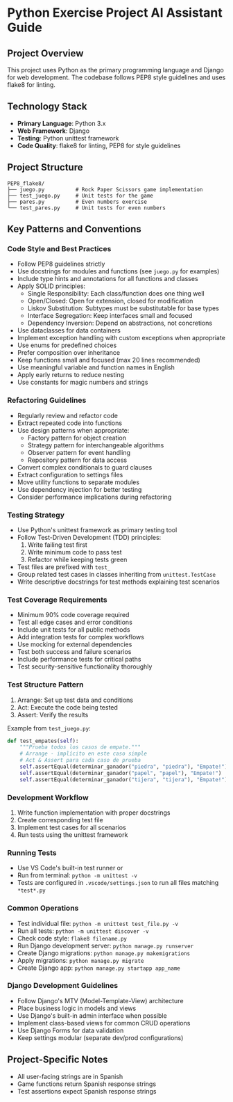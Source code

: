# Python Exercise Project AI Assistant Guide

## Project Overview
This project uses Python as the primary programming language and Django for web development. The codebase follows PEP8 style guidelines and uses flake8 for linting.

## Technology Stack
- **Primary Language**: Python 3.x
- **Web Framework**: Django
- **Testing**: Python unittest framework
- **Code Quality**: flake8 for linting, PEP8 for style guidelines

## Project Structure
```
PEP8_flake8/
├── juego.py          # Rock Paper Scissors game implementation
├── test_juego.py     # Unit tests for the game
├── pares.py          # Even numbers exercise
└── test_pares.py     # Unit tests for even numbers
```

## Key Patterns and Conventions

### Code Style and Best Practices
- Follow PEP8 guidelines strictly
- Use docstrings for modules and functions (see `juego.py` for examples)
- Include type hints and annotations for all functions and classes
- Apply SOLID principles:
  - Single Responsibility: Each class/function does one thing well
  - Open/Closed: Open for extension, closed for modification
  - Liskov Substitution: Subtypes must be substitutable for base types
  - Interface Segregation: Keep interfaces small and focused
  - Dependency Inversion: Depend on abstractions, not concretions
- Use dataclasses for data containers
- Implement exception handling with custom exceptions when appropriate
- Use enums for predefined choices
- Prefer composition over inheritance
- Keep functions small and focused (max 20 lines recommended)
- Use meaningful variable and function names in English
- Apply early returns to reduce nesting
- Use constants for magic numbers and strings

### Refactoring Guidelines
- Regularly review and refactor code
- Extract repeated code into functions
- Use design patterns when appropriate:
  - Factory pattern for object creation
  - Strategy pattern for interchangeable algorithms
  - Observer pattern for event handling
  - Repository pattern for data access
- Convert complex conditionals to guard clauses
- Extract configuration to settings files
- Move utility functions to separate modules
- Use dependency injection for better testing
- Consider performance implications during refactoring

### Testing Strategy
- Use Python's unittest framework as primary testing tool
- Follow Test-Driven Development (TDD) principles:
  1. Write failing test first
  2. Write minimum code to pass test
  3. Refactor while keeping tests green
- Test files are prefixed with `test_`
- Group related test cases in classes inheriting from `unittest.TestCase`
- Write descriptive docstrings for test methods explaining test scenarios

### Test Coverage Requirements
- Minimum 90% code coverage required
- Test all edge cases and error conditions
- Include unit tests for all public methods
- Add integration tests for complex workflows
- Use mocking for external dependencies
- Test both success and failure scenarios
- Include performance tests for critical paths
- Test security-sensitive functionality thoroughly

### Test Structure Pattern
1. Arrange: Set up test data and conditions
2. Act: Execute the code being tested
3. Assert: Verify the results

Example from `test_juego.py`:
```python
def test_empates(self):
    """Prueba todos los casos de empate."""
    # Arrange - implícito en este caso simple
    # Act & Assert para cada caso de prueba
    self.assertEqual(determinar_ganador("piedra", "piedra"), "Empate!")
    self.assertEqual(determinar_ganador("papel", "papel"), "Empate!")
    self.assertEqual(determinar_ganador("tijera", "tijera"), "Empate!")
```

### Development Workflow
1. Write function implementation with proper docstrings
2. Create corresponding test file
3. Implement test cases for all scenarios
4. Run tests using the unittest framework

### Running Tests
- Use VS Code's built-in test runner or
- Run from terminal: `python -m unittest -v`
- Tests are configured in `.vscode/settings.json` to run all files matching `*test*.py`

### Common Operations
- Test individual file: `python -m unittest test_file.py -v`
- Run all tests: `python -m unittest discover -v`
- Check code style: `flake8 filename.py`
- Run Django development server: `python manage.py runserver`
- Create Django migrations: `python manage.py makemigrations`
- Apply migrations: `python manage.py migrate`
- Create Django app: `python manage.py startapp app_name`

### Django Development Guidelines
- Follow Django's MTV (Model-Template-View) architecture
- Place business logic in models and views
- Use Django's built-in admin interface when possible
- Implement class-based views for common CRUD operations
- Use Django Forms for data validation
- Keep settings modular (separate dev/prod configurations)

## Project-Specific Notes
- All user-facing strings are in Spanish
- Game functions return Spanish response strings
- Test assertions expect Spanish response strings